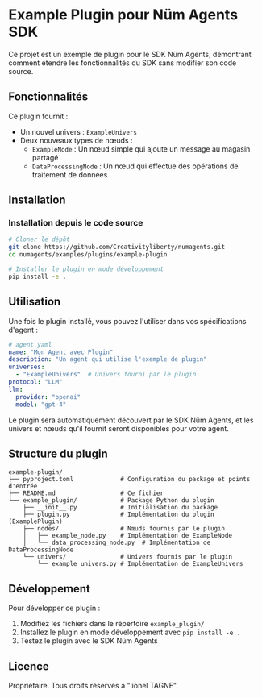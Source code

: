 # Example Plugin pour Nüm Agents SDK

Ce projet est un exemple de plugin pour le SDK Nüm Agents, démontrant comment étendre les fonctionnalités du SDK sans modifier son code source.

## Fonctionnalités

Ce plugin fournit :

- Un nouvel univers : `ExampleUnivers`
- Deux nouveaux types de nœuds :
  - `ExampleNode` : Un nœud simple qui ajoute un message au magasin partagé
  - `DataProcessingNode` : Un nœud qui effectue des opérations de traitement de données

## Installation

### Installation depuis le code source

```bash
# Cloner le dépôt
git clone https://github.com/Creativityliberty/numagents.git
cd numagents/examples/plugins/example-plugin

# Installer le plugin en mode développement
pip install -e .
```

## Utilisation

Une fois le plugin installé, vous pouvez l'utiliser dans vos spécifications d'agent :

```yaml
# agent.yaml
name: "Mon Agent avec Plugin"
description: "Un agent qui utilise l'exemple de plugin"
universes:
  - "ExampleUnivers"  # Univers fourni par le plugin
protocol: "LLM"
llm:
  provider: "openai"
  model: "gpt-4"
```

Le plugin sera automatiquement découvert par le SDK Nüm Agents, et les univers et nœuds qu'il fournit seront disponibles pour votre agent.

## Structure du plugin

```
example-plugin/
├── pyproject.toml             # Configuration du package et points d'entrée
├── README.md                  # Ce fichier
└── example_plugin/            # Package Python du plugin
    ├── __init__.py            # Initialisation du package
    ├── plugin.py              # Implémentation du plugin (ExamplePlugin)
    ├── nodes/                 # Nœuds fournis par le plugin
    │   ├── example_node.py    # Implémentation de ExampleNode
    │   └── data_processing_node.py  # Implémentation de DataProcessingNode
    └── univers/               # Univers fournis par le plugin
        └── example_univers.py # Implémentation de ExampleUnivers
```

## Développement

Pour développer ce plugin :

1. Modifiez les fichiers dans le répertoire `example_plugin/`
2. Installez le plugin en mode développement avec `pip install -e .`
3. Testez le plugin avec le SDK Nüm Agents

## Licence

Propriétaire. Tous droits réservés à "lionel TAGNE".
